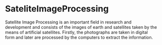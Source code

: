 # SateliteImageProcessing
Satellite Image Processing is an important field in research and development and consists of the images of earth and satellites taken by the means of artificial satellites. Firstly, the photographs are taken in digital form and later are processed by the computers to extract the information.
